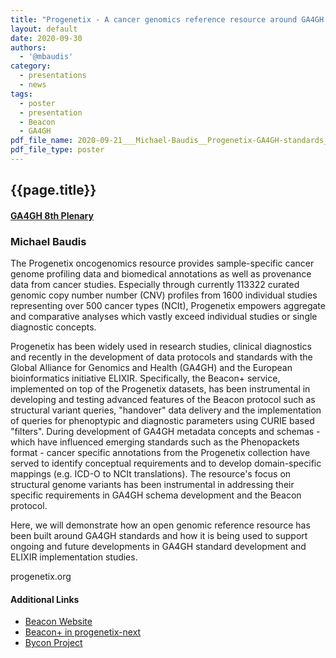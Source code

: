 ```yaml
---
title: "Progenetix - A cancer genomics reference resource around GA4GH standards"
layout: default
date: 2020-09-30
authors:
  - '@mbaudis'
category:
  - presentations
  - news
tags:
  - poster
  - presentation
  - Beacon
  - GA4GH
pdf_file_name: 2020-09-21___Michael-Baudis__Progenetix-GA4GH-standards__GA4GH-8th-Plenary-poster.pdf
pdf_file_type: poster
---
```


## {{page.title}}
#### [GA4GH 8th Plenary](https://broadinstitute.swoogo.com/ga4gh-8th-plenary/455678)
### Michael Baudis

The Progenetix oncogenomics resource provides sample-specific cancer
genome profiling data and biomedical annotations as well as provenance data from cancer studies. Especially through currently 113322 curated genomic copy number number (CNV) profiles from 1600 individual studies representing over 500 cancer types (NCIt), Progenetix empowers aggregate and comparative analyses which vastly exceed individual studies or single diagnostic concepts.

Progenetix has been widely used in research studies, clinical diagnostics and recently in the development of data protocols and standards with the Global Alliance for Genomics and Health (GA4GH) and the European bioinformatics initiative ELIXIR. Specifically, the Beacon+ service, implemented on top of the Progenetix datasets, has been instrumental in developing and testing advanced features of the Beacon protocol such as structural variant queries, "handover" data delivery and the implementation of queries for phenoptypic and diagnostic parameters using CURIE based "filters". During development of GA4GH metadata concepts and schemas - which have influenced emerging standards such as the Phenopackets format - cancer specific annotations from the Progenetix collection have served to identify conceptual requirements and to develop domain-specific mappings (e.g. ICD-O to NCIt translations). The resource's focus on structural genome variants has been instrumental in addressing their specific requirements in GA4GH schema development and the Beacon protocol.

Here, we will demonstrate how an open genomic reference resource has been built around GA4GH standards and how it is being used to support ongoing and future developments in GA4GH standard development and ELIXIR implementation studies.

progenetix.org

#### Additional Links

* [Beacon Website](http://beacon-project.io)
* [Beacon+ in progenetix-next](https://progenetix.org/beacon-plus/search)
* [Bycon Project](https://github.com/progenetix/bycon)
